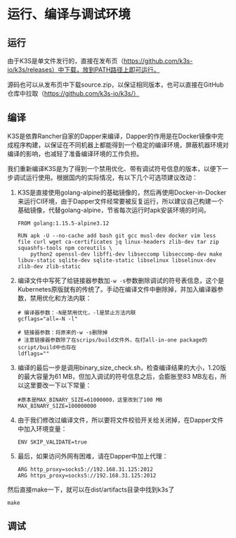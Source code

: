 # 运行、编译与调试环境

## 运行

由于K3S是单文件发行的，直接在发布页（https://github.com/k3s-io/k3s/releases）中下载，放到PATH路径上即可运行。

源码也可以从发布页中下载source.zip，以保证相同版本，也可以直接在GitHub仓库中拉取（https://github.com/k3s-io/k3s/）

## 编译

K3S是依靠Rancher自家的Dapper来编译，Dapper的作用是在Docker镜像中完成程序构建，以保证在不同机器上都能得到一个稳定的编译环境，屏蔽机器环境对编译的影响，也减轻了准备编译环境的工作负担。

我们重新编译K3S是为了得到一个禁用优化、带有调试符号信息的版本，以便下一步调试运行使用。根据国内的实际情况，有以下几个可选项建议改动：

1. K3S是直接使用golang-alpine的基础镜像的，然后再使用Docker-in-Docker来运行CI环境，由于Dapper文件经常要被反复运行，所以建议自己构建一个基础镜像，代替golang-alpine，节省每次运行时apk安装环境的时间。

    ```
    FROM golang:1.15.5-alpine3.12

    RUN apk -U --no-cache add bash git gcc musl-dev docker vim less file curl wget ca-certificates jq linux-headers zlib-dev tar zip squashfs-tools npm coreutils \
        python2 openssl-dev libffi-dev libseccomp libseccomp-dev make libuv-static sqlite-dev sqlite-static libselinux libselinux-dev zlib-dev zlib-static
    ```

2. 编译文件中写死了给链接器参数加`-w -s`参数删除调试的符号表信息，这个是Kubernetes原版就有的传统了。手动在编译文件中删除掉，并加入编译器参数，禁用优化和方法内联：

    ```
    # 编译器参数：-N是禁用优化，-l是禁止方法内联
    gcflags="all=-N -l"

    # 链接器参数：将原来的-w -s删除掉
    # 注意链接器参数除了在scrips/build文件外，在打all-in-one package的script/build中也存在
    ldflags=""
    ```

3. 编译的最后一步是调用binary_size_check.sh，检查编译结果的大小，1.20版的最大容量为61 MB，但加入调试的符号信息之后，会膨胀至83 MB左右，所以这里要改一下以下常量：

    ```
    #原本是MAX_BINARY_SIZE=61000000，这里改到了100 MB
    MAX_BINARY_SIZE=100000000
    ```

4. 由于我们修改过编译文件，所以要将文件校验开关给关闭掉，在Dapper文件中加入环境变量：

    ```
    ENV SKIP_VALIDATE=true
    ```


5. 最后，如果访问外网有困难，请在Dapper中加上代理：

   ```
   ARG http_proxy=socks5://192.168.31.125:2012
   ARG https_proxy=socks5://192.168.31.125:2012
   ```

然后直接make一下，就可以在dist/artifacts目录中找到k3s了

```
make
```

## 调试